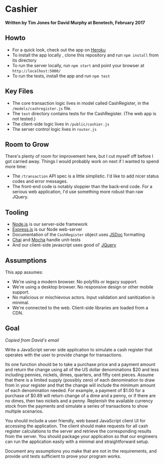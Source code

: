 Cashier
=====================

**Written by Tim Jones for David Murphy at Benetech, February 2017**

## Howto

 * For a quick look, check out the app on [Heroku](https://benetech-cashier.herokuapp.com/)
 * To install the app locally , clone this repository and run `npm install` from its directory
 * To run the server locally, run `npm start` and point your browser at `http://localhost:5000/`
 * To run the tests, install the app and run `npm test`

## Key Files

 * The core transaction logic lives in model called CashRegister, in the `/models/cashregister.js` file.
 * The `test` directory contains tests for the CashRegister. (The web app is not tested.)
 * The client-side logic lives in `/public/cashier.js`
 * The server control logic lives in `router.js`

## Room to Grow

There's plenty of room for improvement here, but I cut myself off before I got carried away. Things I would probably work on next if I wanted to spend more time:

 * The `/transaction` API spec is a little simplistic. I'd like to add nicer status codes and error messages.
 * The front-end code is notably sloppier than the back-end code. For a serious web application, I'd use something more robust than raw JQuery.

## Tooling

 * [Node.js](https://nodejs.org/en/) is our server-side framework
 * [Express.js](http://expressjs.com/) is our Node web-server
 * Documentation of the `CashRegister` object uses [JSDoc](http://usejsdoc.org/) formatting
 * [Chai](http://chaijs.com/) and [Mocha](https://mochajs.org/) handle unit-tests
 * And our client-side javascript uses good ol' [JQuery](https://jquery.com/)

## Assumptions

This app assumes:

 * We're using a modern browser. No polyfills or legacy support.
 * We're using a desktop browser. No responsive design or other mobile support.
 * No malicious or mischievous actors. Input validation and sanitization is minimal.
 * We're connected to the web. Client-side libraries are loaded from a CDN.

## Goal

*Copied from David's email*

Write a JavaScript server side application to simulate a cash register that operates with the user to provide change for transactions.

Its one function should be to take a purchase price and a payment amount and return the change using all of the US dollar denominations $20 and less including pennies, nickels, dimes, quarters, and fifty cent pieces.  Assume that there is a limited supply (possibly zero) of each denomination to draw from in your register and that the change will include the minimum amount of each denomination needed.  For example, a payment of $1.00 for a purchase of $0.89 will return change of a dime and a penny, or if there are no dimes, then two nickels and a penny. Replenish the available currency stock from the payments and simulate a series of transactions to show multiple scenarios.

You should include a user friendly, web based JavaScript client UI for accessing the application. The client should make requests for all cash register calculations to the server and retrieve the corresponding results from the server. You should package your application so that our engineers can run the application easily with a minimal and straightforward setup.

Document any assumptions you make that are not in the requirements, and provide unit tests sufficient to prove your program works.
